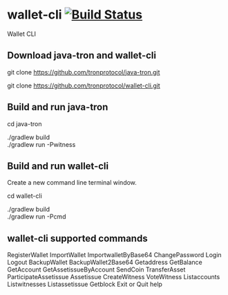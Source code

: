 # wallet-cli [![Build Status](https://travis-ci.org/tronprotocol/wallet-cli.svg?branch=master)](https://travis-ci.org/tronprotocol/wallet-cli)
Wallet CLI


Download java-tron and wallet-cli
---------------------------------
git clone https://github.com/tronprotocol/java-tron.git

git clone https://github.com/tronprotocol/wallet-cli.git


Build and run java-tron
-------------------------
cd java-tron

./gradlew build      
./gradlew run -Pwitness
 

Build and run wallet-cli
------------------------
Create a new command line terminal window.

cd wallet-cli

./gradlew build      
./gradlew run -Pcmd
 
wallet-cli supported commands
-----------------------------

RegisterWallet
ImportWallet
ImportwalletByBase64
ChangePassword
Login
Logout
BackupWallet
BackupWallet2Base64
Getaddress
GetBalance
GetAccount
GetAssetissueByAccount
SendCoin
TransferAsset
ParticipateAssetissue
Assetissue
CreateWitness
VoteWitness
Listaccounts
Listwitnesses
Listassetissue
Getblock
Exit or Quit
help
